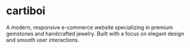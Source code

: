# cartiboi
A modern, responsive e-commerce website specializing in premium gemstones and handcrafted jewelry. Built with a focus on elegant design and smooth user interactions.
